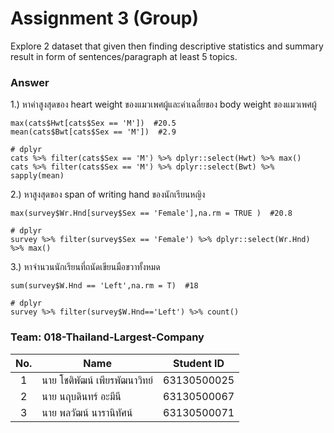 # Assignment 3 (Group)
Explore 2 dataset that given then finding descriptive statistics and summary result in form of sentences/paragraph at least 5 topics.

### Answer

1.) หาค่าสูงสุดของ heart weight ของแมวเพศผู้และค่าเฉลี่ยของ body weight ของแมวเพศผู้
```{R}
max(cats$Hwt[cats$Sex == 'M'])  #20.5
mean(cats$Bwt[cats$Sex == 'M'])  #2.9

# dplyr
cats %>% filter(cats$Sex == 'M') %>% dplyr::select(Hwt) %>% max()
cats %>% filter(cats$Sex == 'M') %>% dplyr::select(Bwt) %>% sapply(mean)
```

2.) หาสูงสุดของ span of writing hand ของนักเรียนหญิง
```{R}
max(survey$Wr.Hnd[survey$Sex == 'Female'],na.rm = TRUE )  #20.8

# dplyr
survey %>% filter(survey$Sex == 'Female') %>% dplyr::select(Wr.Hnd) %>% max()
```
3.) หาจำนวนนักเรียนที่ถนัดเขียนมือขวาทั้งหมด
```{R}
sum(survey$W.Hnd == 'Left',na.rm = T)  #18

# dplyr
survey %>% filter(survey$W.Hnd=='Left') %>% count()
```




### Team: 018-Thailand-Largest-Company
| No. | Name              | Student ID   |
|:---:|-------------------|--------------|
|  1  | นาย โชติพัฒน์ เพียรพัฒนาวิทย์    | 63130500025  |
|  2  | นาย นฤบดินทร์ อะมีนี   | 63130500067  |
|  3  | นาย พลวัฒน์ นารานิทัศน์   | 63130500071 |
